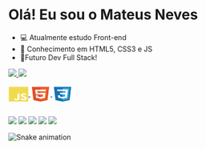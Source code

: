 <h1><strong>Olá! Eu sou o Mateus Neves </strong></h1>

  <div>
    <ul>
      <li>💻 Atualmente estudo Front-end</li>
      <li>💭 Conhecimento em HTML5, CSS3 e JS</li>
      <li>🧠Futuro Dev Full Stack!</li>
    </ul>
<div>
  <a href="https://github.com/xuxa1347">
  <img height="180em" src="https://github-readme-stats.vercel.app/api?username=xuxa1347&show_icons=true&theme=highcontrast&include_all_commits=true&count_private=true"/>
  <img height="180em" src="https://github-readme-stats.vercel.app/api/top-langs/?username=xuxa1347&layout=compact&langs_count=7&theme=highcontrast"/>
</div>
<div style="display: inline_block"><br>
  <img align="center" alt="Mateus-Js" height="30" width="40" src="https://raw.githubusercontent.com/devicons/devicon/master/icons/javascript/javascript-plain.svg">
  <img align="center" alt="Mateus-HTML" height="30" width="40" src="https://raw.githubusercontent.com/devicons/devicon/master/icons/html5/html5-original.svg">
  <img align="center" alt="Mateus-CSS" height="30" width="40" src="https://raw.githubusercontent.com/devicons/devicon/master/icons/css3/css3-original.svg">
</div>
  
##  

<div>
   <a href="https://instagram.com/mateusnss18" target="_blank"><img src="https://img.shields.io/badge/-Instagram-%23E4405F?style=for-the-badge&logo=instagram&logoColor=white" target="_blank"></a>
  <a href="https://www.linkedin.com/in/mateus-neves-6810741aa" target="_blank"><img src="https://img.shields.io/badge/-LinkedIn-%230077B5?style=for-the-badge&logo=linkedin&logoColor=white" target="_blank"></a>
  <a href="https://www.facebook.com/mateus.neves.5680" target="_blank"><img src="https://img.shields.io/badge/Facebook-1877F2?style=for-the-badge&logo=facebook&logoColor=white" target="_blank"><a/>
  <a href="mailto:nevesmateus1347@gmail.com.br"><img src="https://img.shields.io/badge/-Gmail-%23333?style=for-the-badge&logo=gmail&logoColor=white" target="_blank"><a/>
  <a href="https://www.whatsapp.com/+5534992562447"><img src="https://img.shields.io/badge/WhatsApp-25D366?style=for-the-badge&logo=whatsapp&logoColor=white" target="_blank"></a>
    
 ![Snake animation](https://github.com/xuxa1347/xuxa147/blob/output/github-contribution-grid-snake.svg)   
   
</div>    
  

